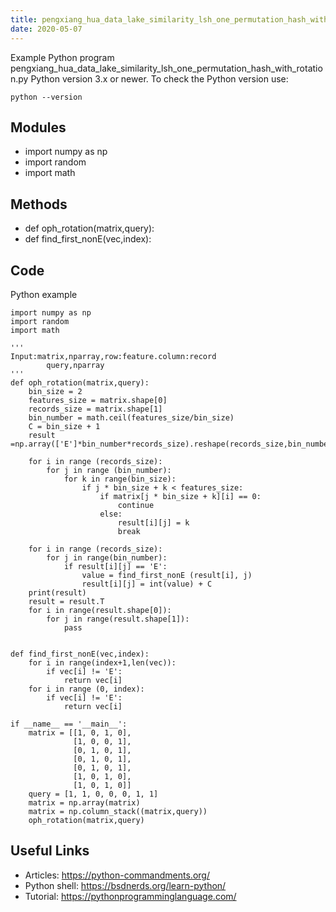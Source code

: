 ```yaml
---
title: pengxiang_hua_data_lake_similarity_lsh_one_permutation_hash_with_rotation
date: 2020-05-07
---
```

Example Python program pengxiang_hua_data_lake_similarity_lsh_one_permutation_hash_with_rotation.py
Python version 3.x or newer.
To check the Python version use:

    python --version

## Modules

* import numpy as np
* import random
* import math

## Methods

* def oph_rotation(matrix,query):
* def find_first_nonE(vec,index):

## Code

Python example

    import numpy as np
    import random
    import math
    
    '''
    Input:matrix,nparray,row:feature.column:record
            query,nparray
    '''
    def oph_rotation(matrix,query):
        bin_size = 2
        features_size = matrix.shape[0]
        records_size = matrix.shape[1]
        bin_number = math.ceil(features_size/bin_size)
        C = bin_size + 1
        result =np.array(['E']*bin_number*records_size).reshape(records_size,bin_number)
    
        for i in range (records_size):
            for j in range (bin_number):
                for k in range(bin_size):
                    if j * bin_size + k < features_size:
                        if matrix[j * bin_size + k][i] == 0:
                            continue
                        else:
                            result[i][j] = k
                            break
    
        for i in range (records_size):
            for j in range(bin_number):
                if result[i][j] == 'E':
                    value = find_first_nonE (result[i], j)
                    result[i][j] = int(value) + C
        print(result)
        result = result.T
        for i in range(result.shape[0]):
            for j in range(result.shape[1]):
                pass
    
    
    def find_first_nonE(vec,index):
        for i in range(index+1,len(vec)):
            if vec[i] != 'E':
                return vec[i]
        for i in range (0, index):
            if vec[i] != 'E':
                return vec[i]
    
    if __name__ == '__main__':
        matrix = [[1, 0, 1, 0],
                  [1, 0, 0, 1],
                  [0, 1, 0, 1],
                  [0, 1, 0, 1],
                  [0, 1, 0, 1],
                  [1, 0, 1, 0],
                  [1, 0, 1, 0]]
        query = [1, 1, 0, 0, 0, 1, 1]
        matrix = np.array(matrix)
        matrix = np.column_stack((matrix,query))
        oph_rotation(matrix,query)

## Useful Links

- Articles: https://python-commandments.org/
- Python shell: https://bsdnerds.org/learn-python/
- Tutorial: https://pythonprogramminglanguage.com/
